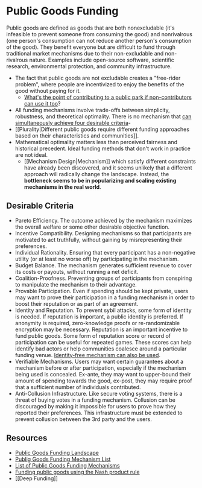 # Public Goods Funding

Public goods are defined as goods that are both nonexcludable (it's infeasible to prevent someone from consuming the good) and nonrivalrous (one person's consumption can not reduce another person's consumption of the good). They benefit everyone but are difficult to fund through traditional market mechanisms due to their non-excludable and non-rivalrous nature. Examples include open-source software, scientific research, environmental protection, and community infrastructure.

- The fact that public goods are not excludable creates a "free-rider problem", where people are incentivized to enjoy the benefits of the good without paying for it.
  - [What's the point of contributing to a public park if non-contributors can use it too](https://splittinginfinity.substack.com/p/the-public-goods-funding-landscape)?
- All funding mechanisms involve trade-offs between simplicity, robustness, and theoretical optimality. There is no mechanism that [can simultaneously achieve four desirable criteria](https://www.jstor.org/stable/2298018)-
- [[Plurality|Different public goods require different funding approaches based on their characteristics and communities]].
- Mathematical optimality matters less than perceived fairness and historical precedent. Ideal funding methods that don't work in practice are not ideal.
  - [[Mechanism Design|Mechanism]] which satisfy different constraints have already been discovered, and it seems unlikely that a different approach will radically change the landscape. Instead, the **bottleneck seems to be in popularizing and scaling existing mechanisms in the real world**.

## Desirable Criteria

- Pareto Efficiency. The outcome achieved by the mechanism maximizes the overall welfare or some other desirable objective function.
- Incentive Compatibility. Designing mechanisms so that participants are motivated to act truthfully, without gaining by misrepresenting their preferences.
- Individual Rationality. Ensuring that every participant has a non-negative utility (or at least no worse off) by participating in the mechanism.
- Budget Balance. The mechanism generates sufficient revenue to cover its costs or payouts, without running a net deficit.
- Coalition-Proofness. Preventing groups of participants from conspiring to manipulate the mechanism to their advantage.
- Provable Participation. Even if spending should be kept private, users may want to prove their participation in a funding mechanism in order to boost their reputation or as part of an agreement.
- Identity and Reputation. To prevent sybil attacks, some form of identity is needed. If reputation is important, a public identity is preferred. If anonymity is required, zero-knowledge proofs or re-randomizable encryption may be necessary. Reputation is an important incentive to fund public goods. Some form of reputation score or record of participation can be useful for repeated games. These scores can help identify bad actors or help communities coalesce around a particular funding venue. [Identity-free mechanism can also be used](https://victorsintnicolaas.com/funding-public-goods-in-identity-free-systems/).
- Verifiable Mechanisms. Users may want certain guarantees about a mechanism before or after participation, especially if the mechanism being used is concealed. Ex-ante, they may want to upper-bound their amount of spending towards the good, ex-post, they may require proof that a sufficient number of individuals contributed.
- Anti-Collusion Infrastructure. Like secure voting systems, there is a threat of buying votes in a funding mechanism. Collusion can be discouraged by making it impossible for users to prove how they reported their preferences. This infrastructure must be extended to prevent collusion between the 3rd party and the users.

## Resources

- [Public Goods Funding Landscape](https://splittinginfinity.substack.com/p/the-public-goods-funding-landscape)
- [Publig Goods Funding Mechanism List](https://docs.google.com/document/d/1n8fP3tWfLBIa-w4wC0rbOw2wo7odWvwseWptbuBdg6c/edit?tab=t.0)
- [List of Public Goods Funding Mechanisms](https://harsimony.wordpress.com/2022/02/10/list-of-public-goods-funding-mechanisms/)
- [Funding public goods using the Nash product rule](https://victorsintnicolaas.com/funding-public-goods-using-the-nash-product-rule/)
- [[Deep Funding]]
